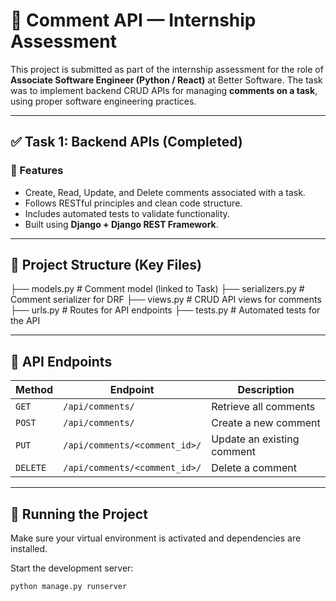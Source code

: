 # 🧠 Comment API — Internship Assessment

This project is submitted as part of the internship assessment for the role of **Associate Software Engineer (Python / React)** at Better Software. The task was to implement backend CRUD APIs for managing **comments on a task**, using proper software engineering practices.

---

## ✅ Task 1: Backend APIs (Completed)

### 📌 Features

- Create, Read, Update, and Delete comments associated with a task.
- Follows RESTful principles and clean code structure.
- Includes automated tests to validate functionality.
- Built using **Django + Django REST Framework**.

---

## 📁 Project Structure (Key Files)

├── models.py # Comment model (linked to Task)
├── serializers.py # Comment serializer for DRF
├── views.py # CRUD API views for comments
├── urls.py # Routes for API endpoints
├── tests.py # Automated tests for the API


---

## 🔄 API Endpoints

| Method   | Endpoint                        | Description                    |
|----------|----------------------------------|--------------------------------|
| `GET`    | `/api/comments/`                | Retrieve all comments          |
| `POST`   | `/api/comments/`                | Create a new comment           |
| `PUT`    | `/api/comments/<comment_id>/`   | Update an existing comment     |
| `DELETE` | `/api/comments/<comment_id>/`   | Delete a comment               |

---

## 🧪 Running the Project

Make sure your virtual environment is activated and dependencies are installed.

Start the development server:

```bash
python manage.py runserver
